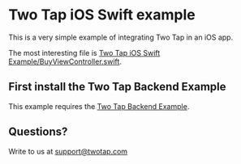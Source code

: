 # Two Tap iOS Swift example

This is a very simple example of integrating Two Tap in an iOS app.

The most interesting file is [Two Tap iOS Swift Example/BuyViewController.swift](https://github.com/two-tap/two-tap-ios-swift-example/blob/master/Two%20Tap%20iOS%20Swift%20Example/BuyViewController.swift).

## First install the Two Tap Backend Example

This example requires the [Two Tap Backend Example](https://github.com/two-tap/two-tap-backend-example).

## Questions?

Write to us at support@twotap.com

